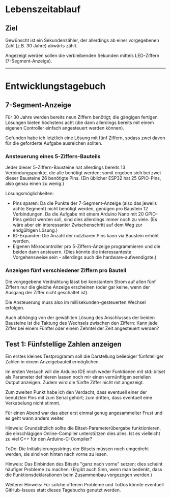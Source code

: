 # Lebenszeitablauf

## Ziel

Gewünscht ist ein Sekundenzähler, der allerdings ab einer vorgegebenen Zahl
(z.B. 30 Jahre) abwärts zählt.

Angezeigt werden sollen die verbleibenden Sekunden mittels LED-Ziffern
(7-Segment-Anzeige).

--------------------------------------------------------------------------------

# Entwicklungstagebuch

## 7-Segment-Anzeige

Für 30 Jahre werden bereits neun Ziffern benötigt;
die gängigen fertigen Lösungen bieten höchstens acht
(die dann allerdings bereits mit einem eigenen Controller einfach angesteuert werden können).

Gefunden habe ich letztlich eine Lösung mit fünf Ziffern,
sodass zwei davon für die geforderte Aufgabe ausreichen sollten.

### Ansteuerung eines 5-Ziffern-Bauteils

Jeder dieser 5-Ziffern-Bausteine hat allerdings bereits 13 Verbindungspunkte,
die alle benötigt werden;
somit ergeben sich bei zwei dieser Bausteine 26 benötigte Pins.
(Ein üblicher ESP32 hat 25 GPIO-Pins, also genau einen zu wenig.)

Lösungsmöglichkeiten:
- Pins sparen: Da die Punkte der 7-Segment-Anzeige (also das jeweils achte Segment)
  nicht benötigt werden, genügen pro Baustein 12 Verbindungen.
  Da die Aufgabe mit einem Arduino Nano mit 20 GPIO-Pins gelöst werden soll, sind dies allerdings immer noch zu viele.
  (Es wäre aber ein interessanter Zwischenschritt auf dem Weg zur endgültigen Lösung.)
- IO-Expander: Die Anzahl der nutzbaren Pins kann via Baustein erhöht werden.
- Eigenen Mikrocontroller pro 5-Ziffern-Anzeige programmieren und die beiden dann ansteuern.
  (Dies könnte die interessanteste Vorgehensweise sein - allerdings auch die hardware-aufwendigste.)

### Anzeigen fünf verschiedener Ziffern pro Bauteil

Die vorgegebene Verdrahtung lässt bei konstantem Strom auf allen fünf Ziffern
nur die gleiche Anzeige erscheinen
(oder gar keine, wenn der Ausgang der Ziffer nicht geschaltet ist).

Die Ansteuerung muss also im millisekunden-gesteuerten Wechsel erfolgen.

Auch abhängig von der gewählten Lösung des Anschlusses der beiden Bausteine ist
die Taktung des Wechsels zwischen den Ziffern:
Kann jede Ziffer bei einem Fünftel oder einem Zehntel der Zeit angesteuert werden?

## Test 1: Fünfstellige Zahlen anzeigen

Ein erstes kleines Testprogramm soll die Darstellung
beliebiger fünfstelliger Zahlen in einem Anzeigebauteil ermöglichen.

Im ersten Versuch will die Arduino IDE mich weder Funktionen mit std::bitset als Parameter
definieren lassen noch mir einen vernünftigen seriellen Output anzeigen.
Zudem wird die fünfte Ziffer nicht mit angezeigt.

Zum zweiten Punkt habe ich den Verdacht, dass eventuell einer der benutzten Pins
mit zum Serial gehört;
zum dritten, dass eventuell eine Verkabelung nicht stimmt.

Für einen Abend war das aber erst einmal genug angesammelter Frust
und es geht wann anders weiter.

Hinweis: Grundsätzlich sollte die Bitset-Parameterübergabe funktionieren,
die einschlägigen Online-Compiler unterstützen dies alles.
Ist es vielleicht zu viel C++ für den Arduino-C-Compiler?

ToDo: Die Initialisierungsstrings der Bitsets müssen noch umgedreht werden,
sie sind von hinten nach vorne zu lesen.

Hinweis: Das Einbinden des Bitsets "ganz nach vorne" setzen;
dies scheint häufiger Probleme zu machen.
(Ergibt auch Sinn, wenn man bedenkt, dass die Funktionsdeklarationen
beim Zusammenbau vorgezogen werden.)

Weiterer Hinweis:
Für solche offenen Probleme und ToDos könnte eventuell GitHub-Issues
statt dieses Tagebuchs genutzt werden.


